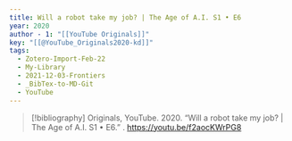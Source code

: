 ```yaml
---
title: Will a robot take my job? | The Age of A.I. S1 • E6
year: 2020
author - 1: "[[YouTube Originals]]"
key: "[[@YouTube_Originals2020-kd]]"
tags:
  - Zotero-Import-Feb-22
  - My-Library
  - 2021-12-03-Frontiers
  - _BibTex-to-MD-Git
  - YouTube
---
```


> [!bibliography]
> Originals, YouTube. 2020. “Will a robot take my job? | The Age of A.I. S1 • E6.” . https://youtu.be/f2aocKWrPG8